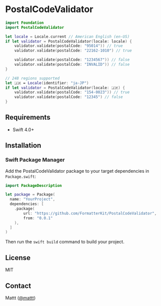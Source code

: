 # PostalCodeValidator

```swift
import Foundation
import PostalCodeValidator

let locale = Locale.current // American English (en-US)
if let validator = PostalCodeValidator(locale: locale) {
    validator.validate(postalCode: "95014")) // true
    validator.validate(postalCode: "22162-1010") // true

    validator.validate(postalCode: "1234567")) // false
    validator.validate(postalCode: "INVALID")) // false
}

// 248 regions supported
let 🇯🇵 = Locale(identifier: "ja-JP")
if let validator = PostalCodeValidator(locale: 🇯🇵) {
    validator.validate(postalCode: "154-0023")) // true
    validator.validate(postalCode: "12345") // false
}
```

## Requirements

- Swift 4.0+

## Installation

### Swift Package Manager

Add the PostalCodeValidator package to your target dependencies in `Package.swift`:

```swift
import PackageDescription

let package = Package(
  name: "YourProject",
  dependencies: [
    .package(
        url: "https://github.com/FormatterKit/PostalCodeValidator",
        from: "0.0.1"
    ),
  ]
)
```

Then run the `swift build` command to build your project.

## License

MIT

## Contact

Mattt ([@mattt](https://twitter.com/mattt))
